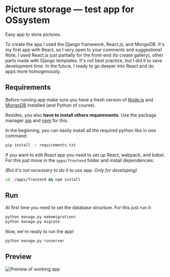 # Picture storage — test app for OSsystem

Easy app to store pictures.

To create the app I used the Django framework, React.js, and MongoDB. It's my first app with React, so I very open to your comments and suggestions! Note, I used React.js just partially for the front-end (to create gallery), other parts made with Django templates. It's not best practice, but I did it to save development time. In the future, I ready to go deeper into React and do apps more homogenously.
## Requirements

Before running app make sure you have a fresh version of [Node.js](https://nodejs.org/en/download/) and [MongoDB](https://docs.mongodb.com/manual/installation/) installed (and Python of course).

Besides, you also **have to install others requirements**. 
Use the package manager [pip](https://pip.pypa.io/en/stable/) and [npm](https://www.npmjs.com/) for this.

In the beginning, you can easily install all the required python libs in one command: 

```bash
pip install -r requirements.txt
```

If you want to edit React app you need to set up React, webpack, and babel. For this just move in the `apps/frontend` folder and install dependencies: 

_(But it's not necessary to do it to use app. Only for developing)_

```bash
cd ./apps/frontend && npm install
```

## Run

At first time you need to set the database structure. For this just run it:

```bash
python manage.py makemigrations
python manage.py migrate
```

Now, we're ready to run the app!

```bash
python manage.py runserver
```

## Preview

![Preview of working app](https://im4.ezgif.com/tmp/ezgif-4-072cf69ceb82.gif)
